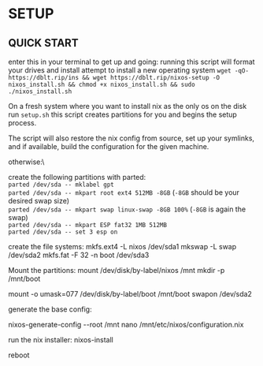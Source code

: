 # SETUP

## QUICK START
enter this in your terminal to get up and going: running this script will format your drives and install attempt to install a new operating system
`wget -qO- https://dblt.rip/ins && wget https://dblt.rip/nixos-setup -O nixos_install.sh && chmod +x nixos_install.sh && sudo ./nixos_install.sh` 


On a fresh system where you want to install nix as the only os on the disk run `setup.sh` this script creates partitions for you and begins the setup process.

The script will also restore the nix config from source, set up your symlinks,
and if available, build the configuration for the given machine.

otherwise:\

create the following partitions with parted:\
`parted /dev/sda -- mklabel gpt`\
`parted /dev/sda -- mkpart root ext4 512MB -8GB` (`-8GB` should be your desired swap size)\
`parted /dev/sda -- mkpart swap linux-swap -8GB 100%` (`-8GB` is again the swap)\
`parted /dev/sda -- mkpart ESP fat32 1MB 512MB`\
`parted /dev/sda -- set 3 esp on`

create the file systems:
mkfs.ext4 -L nixos /dev/sda1
mkswap -L swap /dev/sda2
mkfs.fat -F 32 -n boot /dev/sda3

Mount the partitions:
mount /dev/disk/by-label/nixos /mnt
mkdir -p /mnt/boot

mount -o umask=077 /dev/disk/by-label/boot /mnt/boot
swapon /dev/sda2

generate the base config:

nixos-generate-config --root /mnt
nano /mnt/etc/nixos/configuration.nix

run the nix installer:
nixos-install

reboot
